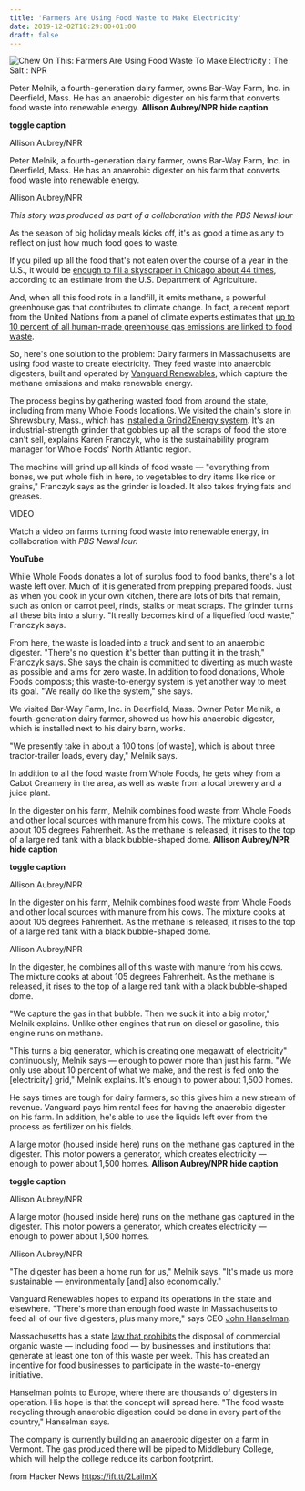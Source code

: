 ```yaml
---
title: 'Farmers Are Using Food Waste to Make Electricity'
date: 2019-12-02T10:29:00+01:00
draft: false
---
```


![](https://media.npr.org/assets/img/2019/11/27/img_2496_wide-8bdba7ad85fa26fd84104d6ed3f6579eee81f902.jpg?s=1400 "Chew On This: Farmers Are Using Food Waste To Make Electricity : The Salt : NPR")  

Peter Melnik, a fourth-generation dairy farmer, owns Bar-Way Farm, Inc. in Deerfield, Mass. He has an anaerobic digester on his farm that converts food waste into renewable energy. **Allison Aubrey/NPR** **hide caption**

**toggle caption**

Allison Aubrey/NPR

Peter Melnik, a fourth-generation dairy farmer, owns Bar-Way Farm, Inc. in Deerfield, Mass. He has an anaerobic digester on his farm that converts food waste into renewable energy.

Allison Aubrey/NPR

_This story was produced as part of a collaboration with the PBS NewsHour_

As the season of big holiday meals kicks off, it's as good a time as any to reflect on just how much food goes to waste.

If you piled up all the food that's not eaten over the course of a year in the U.S., it would be [enough to fill a skyscraper in Chicago about 44 times](https://www.npr.org/sections/thesalt/2015/09/16/440825159/its-time-to-get-serious-about-reducing-food-waste-feds-say), according to an estimate from the U.S. Department of Agriculture.

And, when all this food rots in a landfill, it emits methane, a powerful greenhouse gas that contributes to climate change. In fact, a recent report from the United Nations from a panel of climate experts estimates that [up to 10 percent of all human-made greenhouse gas emissions are linked to food waste](https://www.npr.org/sections/thesalt/2019/08/08/748416223/to-slow-global-warming-u-n-warns-agriculture-must-change).

So, here's one solution to the problem: Dairy farmers in Massachusetts are using food waste to create electricity. They feed waste into anaerobic digesters, built and operated by [Vanguard Renewables](https://vanguardrenewables.com/), which capture the methane emissions and make renewable energy.

The process begins by gathering wasted food from around the state, including from many Whole Foods locations. We visited the chain's store in Shrewsbury, Mass., which has i[nstalled a Grind2Energy system](https://www.emerson.com/en-us/commercial-residential/grind2energy-food-waste-solution). It's an industrial-strength grinder that gobbles up all the scraps of food the store can't sell, explains Karen Franczyk, who is the sustainability program manager for Whole Foods' North Atlantic region.

The machine will grind up all kinds of food waste — "everything from bones, we put whole fish in here, to vegetables to dry items like rice or grains," Franczyk says as the grinder is loaded. It also takes frying fats and greases.

VIDEO

Watch a video on farms turning food waste into renewable energy, in collaboration with _PBS NewsHour._

**YouTube**

While Whole Foods donates a lot of surplus food to food banks, there's a lot waste left over. Much of it is generated from prepping prepared foods. Just as when you cook in your own kitchen, there are lots of bits that remain, such as onion or carrot peel, rinds, stalks or meat scraps. The grinder turns all these bits into a slurry. "It really becomes kind of a liquefied food waste," Franczyk says.

From here, the waste is loaded into a truck and sent to an anaerobic digester. "There's no question it's better than putting it in the trash," Franczyk says. She says the chain is committed to diverting as much waste as possible and aims for zero waste. In addition to food donations, Whole Foods composts; this waste-to-energy system is yet another way to meet its goal. "We really do like the system," she says.

We visited Bar-Way Farm, Inc. in Deerfield, Mass. Owner Peter Melnik, a fourth-generation dairy farmer, showed us how his anaerobic digester, which is installed next to his dairy barn, works.

"We presently take in about a 100 tons \[of waste\], which is about three tractor-trailer loads, every day," Melnik says.

In addition to all the food waste from Whole Foods, he gets whey from a Cabot Creamery in the area, as well as waste from a local brewery and a juice plant.

In the digester on his farm, Melnik combines food waste from Whole Foods and other local sources with manure from his cows. The mixture cooks at about 105 degrees Fahrenheit. As the methane is released, it rises to the top of a large red tank with a black bubble-shaped dome. **Allison Aubrey/NPR** **hide caption**

**toggle caption**

Allison Aubrey/NPR

In the digester on his farm, Melnik combines food waste from Whole Foods and other local sources with manure from his cows. The mixture cooks at about 105 degrees Fahrenheit. As the methane is released, it rises to the top of a large red tank with a black bubble-shaped dome.

Allison Aubrey/NPR

In the digester, he combines all of this waste with manure from his cows. The mixture cooks at about 105 degrees Fahrenheit. As the methane is released, it rises to the top of a large red tank with a black bubble-shaped dome.

"We capture the gas in that bubble. Then we suck it into a big motor," Melnik explains. Unlike other engines that run on diesel or gasoline, this engine runs on methane.

"This turns a big generator, which is creating one megawatt of electricity" continuously, Melnik says — enough to power more than just his farm. "We only use about 10 percent of what we make, and the rest is fed onto the \[electricity\] grid," Melnik explains. It's enough to power about 1,500 homes.

He says times are tough for dairy farmers, so this gives him a new stream of revenue. Vanguard pays him rental fees for having the anaerobic digester on his farm. In addition, he's able to use the liquids left over from the process as fertilizer on his fields.

A large motor (housed inside here) runs on the methane gas captured in the digester. This motor powers a generator, which creates electricity — enough to power about 1,500 homes. **Allison Aubrey/NPR** **hide caption**

**toggle caption**

Allison Aubrey/NPR

A large motor (housed inside here) runs on the methane gas captured in the digester. This motor powers a generator, which creates electricity — enough to power about 1,500 homes.

Allison Aubrey/NPR

"The digester has been a home run for us," Melnik says. "It's made us more sustainable — environmentally \[and\] also economically."

Vanguard Renewables hopes to expand its operations in the state and elsewhere. "There's more than enough food waste in Massachusetts to feed all of our five digesters, plus many more," says CEO [John Hanselman](https://vanguardrenewables.com/john-hanselman/).

Massachusetts has a state [law that prohibits](https://www.mass.gov/guides/commercial-food-material-disposal-ban) the disposal of commercial organic waste — including food — by businesses and institutions that generate at least one ton of this waste per week. This has created an incentive for food businesses to participate in the waste-to-energy initiative.

Hanselman points to Europe, where there are thousands of digesters in operation. His hope is that the concept will spread here. "The food waste recycling through anaerobic digestion could be done in every part of the country," Hanselman says.

The company is currently building an anaerobic digester on a farm in Vermont. The gas produced there will be piped to Middlebury College, which will help the college reduce its carbon footprint.

  
  
from Hacker News https://ift.tt/2LaiImX